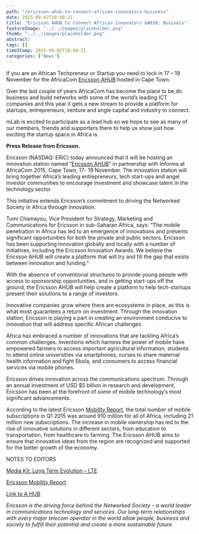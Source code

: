 ```yaml
---
path: "/ericsson-ahub-to-connect-african-innovators-business" 
date: 2015-09-02T10:40:21 
title: "Ericsson AHUB to Connect African Innovators &#038; Business" 
featureImage: "../../images/placeholder.png" 
thumb: "../../images/placeholder.png" 
abstract:  
tags: [] 
timeStamp: 2015-09-02T10:40:21 
categories: ['News'] 
---
```


<p>If you are an African Techpreneur or Startup you need to lock in 17 &#8211; 19 November for the AfricaCom <a href="http://ahub.comworldseries.com">Ericsson AHUB</a> hosted in Cape Town.</p>
<p>Over the last couple of years AfricaCom has become the place to be,do business and build networks with some of the world&#8217;s leading ICT companies and this year it gets a new stream to provide a platform for startups, entrepreneurs, venture and angle capital and industry to connect.</p>
<p>mLab is excited to participate as a lead hub so we hope to see as many of our members, friends and supporters there to help us show just how exciting the startup space in Africa is.</p>
<p><strong>Press Release from Ericsson.</strong></p>
<p>Ericsson (NASDAQ: ERIC) today announced that it will be hosting an innovation station named “<a href="http://ahub.comworldseries.com/">Ericsson AHUB</a>” in partnership with Informa at AfricaCom 2015, Cape Town, 17- 19 November. The innovation station will bring together Africa’s leading entrepreneurs, tech start-ups and angel investor communities to encourage investment and showcase talent in the technology sector.</p>
<p>This initiative extends Ericsson’s commitment to driving the Networked Society in Africa through innovation.</p>
<p>Tumi Chamayou, Vice President for Strategy, Marketing and Communications for Ericsson in sub-Saharan Africa, says: “The mobile penetration in Africa has led to an emergence of innovations and presents significant opportunities for both the private and public sectors. Ericsson has been supporting innovation globally and locally with a number of initiatives, including the Ericsson Innovation Awards. We believe the Ericsson AHUB will create a platform that will try and fill the gap that exists between innovation and funding.”</p>
<p>With the absence of conventional structures to provide young people with access to sponsorship opportunities, and in getting start-ups off the ground, the Ericsson AHUB will help create a platform to help tech-startups present their solutions to a range of investors.</p>
<p>Innovative companies grow where there are ecosystems in place, as this is what most guarantees a return on investment. Through the innovation station, Ericsson is playing a part in creating an environment conducive to innovation that will address specific African challenges.</p>
<p>Africa has embraced a number of innovations that are tackling Africa’s common challenges. Inventions which harness the power of mobile have empowered farmers to access important agricultural information, students to attend online universities via smartphones, nurses to share maternal health information and fight Ebola, and consumers to access financial services via mobile phones.</p>
<p>Ericsson drives innovation across the communications spectrum. Through an annual investment of USD $5 billion in research and development, Ericsson has been at the forefront of some of mobile technology’s most significant advancements.</p>
<p>According to the latest Ericsson <a href="http://www.ericsson.com/ericsson-mobility-report">Mobility Report</a>, the total number of mobile subscriptions in Q1 2015 was around 910 million for all of Africa, including 21 million new subscriptions. The increase in mobile ownership has led to the rise of innovative solutions in different sectors, from education to transportation, from healthcare to farming. The Ericsson AHUB aims to ensure that innovative ideas from the region are recognized and supported for the better growth of the economy.</p>
<p>NOTES TO EDITORS</p>
<p><a href="http://www.ericsson.com/thecompany/press/mediakits/lte">Media Kit: Long Term Evolution – LTE</a></p>
<p><u><a href="http://www.ericsson.com/mobility-report">Ericsson Mobility Report</a></u></p>
<p><u><a href="http://ahub.comworldseries.com/">Link to A HUB</a></u></p>
<p><em>Ericsson is the driving force behind the Networked Society – a world leader in communications technology and services. Our long-term relationships with every major telecom operator in the world allow people, business and society to fulfill their potential and create a more sustainable future. </em></p>
